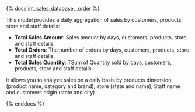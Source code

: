 {% docs int_sales_database__order %}

This model provides a daily aggregation of sales by customers, products, store and staff details:

- **Total Sales Amount**:  Sales amount by days, customers, products, store and staff details.
- **Total Orders**: The number of orders by days, customers, products, store and staff details.
- **Total Sales Quantity**: TSum of Quantity sold by days, customers, products, store and staff details.

it allows you to analyze sales on a daily basis by products dimension (product name, category and brand), store (state and name), Staff name and customers origin (state and city)   

{% enddocs %}
